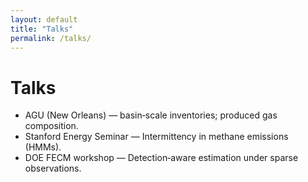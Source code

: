 ```yaml
---
layout: default
title: "Talks"
permalink: /talks/
---
```


<h1>Talks</h1>

<ul>
  <li>AGU (New Orleans) — basin‑scale inventories; produced gas composition.</li>
  <li>Stanford Energy Seminar — Intermittency in methane emissions (HMMs).</li>
  <li>DOE FECM workshop — Detection‑aware estimation under sparse observations.</li>
</ul>